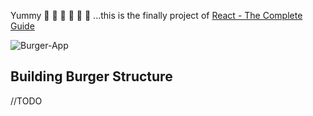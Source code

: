 Yummy 🍔 🍔 🍔 🍔 🍔 🍔 ...this is the finally project of [React - The Complete Guide](https://www.udemy.com/course/react-the-complete-guide-incl-redux)

![Burger-App](https://i.ibb.co/Ctjfh2H/Screenshot-2020-10-01-at-11-42-00.png)

## Building Burger Structure

//TODO

